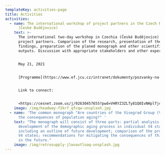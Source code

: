 ```yaml
---
templateKey: activities-page
title: Activities
activities:
  - name: The international workshop of project partners in the Czech Republic
      (České Budějovice)
    text: >-
      The international two-day workshop in Czechia (České Budějovice) with
      project partners. Comparison of the research, presentation of the research
      findings, preparation of the planed monograph and other scientific
      outputs. Discussion with appropriate stakeholders and other experts.


      May 21, 2021


      [Programme](https://www.ef.jcu.cz/intranet/dokumenty/pozvanky-na-akce-ef/program.pdf)


      Link to connect: 


      <https://cesnet.zoom.us/j/92630457655?pwd=VHRYZ3ZLTy81Q0IvNHplTjc2YmV4QT09>
    image: /img/headway-f2krf_qfcqw-unsplash.jpg
  - name: 'The common monograph "Are countries of the Visegrad Group (V4) ready for
      the consequences of population aging?" '
    text: "The monograph will consist of three parts: partial analysis of the
      development of the demographic aging process in individual V4 states,
      including an outline of future development; comparison of the process in
      V4 states; recommendations for mitigating the consequences of this process
      in the future."
    image: /img/retrosupply-jlwvautloaq-unsplash.jpg
---
```

